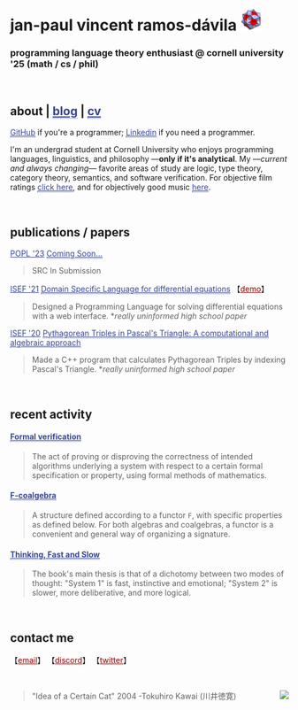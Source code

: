 # jan-paul vincent ramos-dávila ![alt text](./Data/icosi.png)
### programming language theory enthusiast @ cornell university '25 (math / cs / phil)

<br>

## about | <a href="https://blog.jpramos.me" style="color: #364491; border-bottom:1px dotted">blog</a> | <a href="https://jpramos.me/Data/cv.pdf" style="color: #364491; border-bottom:1px dotted">cv</a>
<a href="https://github.com/jpVinnie" style="color: #364491; border-bottom:1px dotted">GitHub</a> if you're a programmer; <a href="https://www.linkedin.com/in/jpv-ramos/" style="color: #364491; border-bottom:1px dotted">Linkedin</a> if you need a programmer.

I'm an undergrad student at Cornell University who enjoys programming languages, linguistics, and philosophy —**only if it's analytical**. My —*current and always changing*— favorite areas of study are logic, type theory, category theory, semantics, and software verification. For objective film ratings <a href="https://letterboxd.com/Vinnely/" style="color: #364491; border-bottom:1px dotted">click here</a>, and for objectively good music <a href="https://bandcamp.com/jpvinnely" style="color: #364491; border-bottom:1px dotted">here</a>.

<br>

## publications / papers


<a href="" style="color: #364491">POPL '23</a> <a href="" style="color: #364491; border-bottom:1px dotted">Coming Soon...</a>
> SRC In Submission

<a href="https://abstracts.societyforscience.org/Home/FullAbstract?ISEFYears=2021%2C&Category=Any%20Category&Finalist=Ramos&AllAbstracts=True&FairCountry=Puerto%20Rico&FairState=Any%20State&ProjectId=20992" style="color: #364491">ISEF '21</a> <a href="https://github.com/jpVinnie/diffeq-lang" style="color: #364491; border-bottom:1px dotted">Domain Specific Language for differential equations</a> 【<a href="http://jpramos.me/diffeq-lang/web/" style="color: #8B0000;">demo</a>】

> Designed a Programming Language for solving differential equations with a web interface. 
> *_really uninformed high school paper_

<a href="https://abstracts.societyforscience.org/Home/FullAbstract?ISEFYears=2020%2C&Category=Any%20Category&Finalist=Ramos&AllAbstracts=True&FairCountry=Puerto%20Rico&FairState=Any%20State&ProjectId=19617" style="color: #364491">ISEF '20</a> <a href="https://github.com/jpVinnie/PythagoreanTriples-PascalsTriangle" style="color: #364491; border-bottom:1px dotted">Pythagorean Triples in Pascal's Triangle: A computational and algebraic approach</a> 

> Made a C++ program that calculates Pythagorean Triples by indexing Pascal's Triangle. 
> *_really uninformed high school paper_

<br>

## recent activity

<h4>
  <a href="https://en.wikipedia.org/wiki/Formal_verification" style="color: #364491; border-bottom:1px dotted">
    Formal verification
  </a>
</h4>

> The act of proving or disproving the correctness of intended algorithms underlying a system with respect to a certain formal specification or property, using formal methods of mathematics. 

<h4>
  <a href="https://en.wikipedia.org/wiki/F-coalgebra" style="color: #364491; border-bottom:1px dotted">
    F-coalgebra
  </a>
</h4>

> A structure defined according to a functor `F`, with specific properties as defined below. For both algebras and coalgebras, a functor is a convenient and general way of organizing a signature.

<h4>
  <a href="https://en.wikipedia.org/wiki/Thinking,_Fast_and_Slow" style="color: #364491; border-bottom:1px dotted">
    Thinking, Fast and Slow
  </a>
</h4>
  
> The book's main thesis is that of a dichotomy between two modes of thought: "System 1" is fast, instinctive and emotional; "System 2" is slower, more deliberative, and more logical.


<br>

## contact me
【<a href="mailto:jvr34@cornell.edu" style="color: #8B0000;">email</a>】
【<a href="https://discord.com/users/294518633541926912" style="color: #8B0000;">discord</a>】
【<a href="https://twitter.com/JanPaulV" style="color: #8B0000;">twitter</a>】

<br>

> "Idea of a Certain Cat" 2004 -Tokuhiro Kawai (川井徳寛) <img height=100px src="https://raw.githubusercontent.com/jpVinnie/jpvinnie.github.io/master/Data/Tokuhiro%20Kawai2.jpg" align="right">
